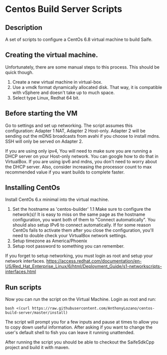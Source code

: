 # Centos Build Server Scripts
## Description
A set of scripts to configure a CentOs 6.8 virtual machine to build Saife.

## Creating the virtual machine.
Unfortunately, there are some manual steps to this process. This should be quick though.

1. Create a new virtual machine in virtual-box.
1. Use a vmdk format dynamically allocated disk. That way, it is compatible with vSphere and doesn't take up to much space.
1. Select type Linux, Redhat 64 bit.

## Before starting the VM

Go to settings and set up networking. The script assumes this configuration: Adapter 1 NAT, Adapter 2 Host-only. Adapter 2 will be sending out the mDNS broadcasts from avahi if you choose to install mdns. SSH will only be served on Adapter 2. 

If you are using only ipv4, You will need to make sure you are running a DHCP server on your Host-only network. You can google how to do that in VirtualBox. If you are using ipv6 and mdns, you don't need to worry about the DHCP server. Also, consider increasing the processor count to max recommended value if you want builds to complete faster.

## Installing CentOs
Install CentOs 6.x minimal into the virtual machine.

1. Set the hostname as 'centos-builder'
1.1 Make sure to configure the network(s)! It is easy to miss on the same page as the hostname configuration, you want both of them to "Connect automatically". You should also setup IPv6 to connect automatically. If for some reason CentOs fails to activate them after you close the configuration, you'll need to double check your VirtualBox network settings.
1. Setup timezone as America/Phoenix
1. Setup root password to something you can remember.


If you forget to setup networking, you must login as root and setup your network interfaces. https://access.redhat.com/documentation/en-US/Red_Hat_Enterprise_Linux/6/html/Deployment_Guide/s1-networkscripts-interfaces.html

## Run scripts
Now you can run the script on the Virtual Machine. Login as root and run:
```
bash <(curl https://raw.githubusercontent.com/AnthonyLozano/centos-build-server/master/install)
```

The script will prompt you for a few inputs and pause at times to allow you to copy down useful information. After asking if you want to change the user's default shell to fish you can leave it running unattended.

After running the script you should be able to checkout the SaifeSdkCpp project and build it with maven. 
